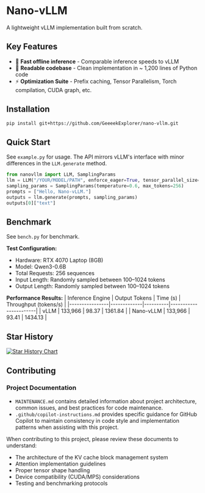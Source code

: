 # Nano-vLLM

A lightweight vLLM implementation built from scratch.

## Key Features

* 🚀 **Fast offline inference** - Comparable inference speeds to vLLM
* 📖 **Readable codebase** - Clean implementation in ~ 1,200 lines of Python code
* ⚡ **Optimization Suite** - Prefix caching, Tensor Parallelism, Torch compilation, CUDA graph, etc.

## Installation

```bash
pip install git+https://github.com/GeeeekExplorer/nano-vllm.git
```

## Quick Start

See `example.py` for usage. The API mirrors vLLM's interface with minor differences in the `LLM.generate` method.
```python
from nanovllm import LLM, SamplingParams
llm = LLM("/YOUR/MODEL/PATH", enforce_eager=True, tensor_parallel_size=1)
sampling_params = SamplingParams(temperature=0.6, max_tokens=256)
prompts = ["Hello, Nano-vLLM."]
outputs = llm.generate(prompts, sampling_params)
outputs[0]["text"]
```

## Benchmark

See `bench.py` for benchmark.

**Test Configuration:**
- Hardware: RTX 4070 Laptop (8GB)
- Model: Qwen3-0.6B
- Total Requests: 256 sequences
- Input Length: Randomly sampled between 100–1024 tokens
- Output Length: Randomly sampled between 100–1024 tokens

**Performance Results:**
| Inference Engine | Output Tokens | Time (s) | Throughput (tokens/s) |
|----------------|-------------|----------|-----------------------|
| vLLM           | 133,966     | 98.37    | 1361.84               |
| Nano-vLLM      | 133,966     | 93.41    | 1434.13               |


## Star History

[![Star History Chart](https://api.star-history.com/svg?repos=GeeeekExplorer/nano-vllm&type=Date)](https://www.star-history.com/#GeeeekExplorer/nano-vllm&Date)

## Contributing

### Project Documentation

- `MAINTENANCE.md` contains detailed information about project architecture, common issues, and best practices for code maintenance.
- `.github/copilot-instructions.md` provides specific guidance for GitHub Copilot to maintain consistency in code style and implementation patterns when assisting with this project.

When contributing to this project, please review these documents to understand:
- The architecture of the KV cache block management system
- Attention implementation guidelines
- Proper tensor shape handling
- Device compatibility (CUDA/MPS) considerations
- Testing and benchmarking protocols